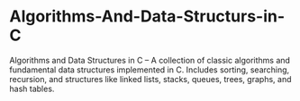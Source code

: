 # Algorithms-And-Data-Structurs-in-C
Algorithms and Data Structures in C – A collection of classic algorithms and fundamental data structures implemented in C. Includes sorting, searching, recursion, and structures like linked lists, stacks, queues, trees, graphs, and hash tables.
